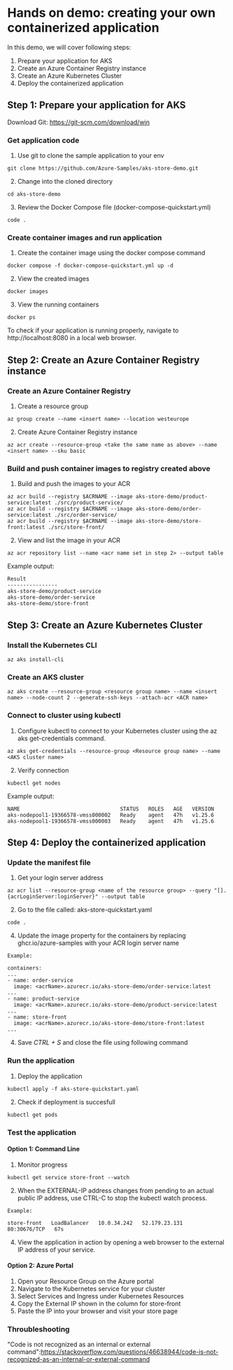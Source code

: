 # Hands on demo: creating your own containerized application

In this demo, we will cover following steps:

  1) Prepare your application for AKS
  2) Create an Azure Container Registry instance
  3) Create an Azure Kubernetes Cluster
  4) Deploy the containerized application

## Step 1: Prepare your application for AKS

Download Git: https://git-scm.com/download/win

### Get application code

  1) Use git to clone the sample application to your env
     
    git clone https://github.com/Azure-Samples/aks-store-demo.git

  2) Change into the cloned directory
     
    cd aks-store-demo

  3) Review the Docker Compose file (docker-compose-quickstart.yml)

    code .

### Create container images and run application

  1) Create the container image using the docker compose command

    docker compose -f docker-compose-quickstart.yml up -d

  2) View the created images

    docker images

  3) View the running containers

    docker ps

  To check if your application is running properly, navigate to http://localhost:8080 in a local web browser.

  ## Step 2: Create an Azure Container Registry instance

  ### Create an Azure Container Registry

  1) Create a resource group

    az group create --name <insert name> --location westeurope

  2) Create Azure Container Registry instance

    az acr create --resource-group <take the same name as above> --name <insert name> --sku basic

  ### Build and push container images to registry created above

  1) Build and push the images to your ACR

    az acr build --registry $ACRNAME --image aks-store-demo/product-service:latest ./src/product-service/
    az acr build --registry $ACRNAME --image aks-store-demo/order-service:latest ./src/order-service/
    az acr build --registry $ACRNAME --image aks-store-demo/store-front:latest ./src/store-front/

  2) View and list the image in your ACR

    az acr repository list --name <acr name set in step 2> --output table

  Example output:

    Result
    ----------------
    aks-store-demo/product-service
    aks-store-demo/order-service
    aks-store-demo/store-front

## Step 3: Create an Azure Kubernetes Cluster

### Install the Kubernetes CLI

    az aks install-cli

### Create an AKS cluster

    az aks create --resource-group <resource group name> --name <insert name> --node-count 2 --generate-ssh-keys --attach-acr <ACR name>

### Connect to cluster using kubectl

  1) Configure kubectl to connect to your Kubernetes cluster using the az aks get-credentials command.

    az aks get-credentials --resource-group <Resource group name> --name <AKS cluster name>

  2) Verify connection

    kubectl get nodes

  Example output:

    NAME                                STATUS   ROLES   AGE   VERSION
    aks-nodepool1-19366578-vmss000002   Ready    agent   47h   v1.25.6
    aks-nodepool1-19366578-vmss000003   Ready    agent   47h   v1.25.6

## Step 4: Deploy the containerized application

### Update the manifest file

  1) Get your login server address

    az acr list --resource-group <name of the resource group> --query "[].{acrLoginServer:loginServer}" --output table

  2) Go to the file called: aks-store-quickstart.yaml

    code .

  4) Update the image property for the containers by replacing ghcr.io/azure-samples with your ACR login server name

    Example:

    containers:
    ...
    - name: order-service
      image: <acrName>.azurecr.io/aks-store-demo/order-service:latest
    ...
    - name: product-service
      image: <acrName>.azurecr.io/aks-store-demo/product-service:latest
    ...
    - name: store-front
      image: <acrName>.azurecr.io/aks-store-demo/store-front:latest
    ...

  4) Save *CTRL + S* and close the file using following command

  ### Run the application

  1) Deploy the application

    kubectl apply -f aks-store-quickstart.yaml

  2) Check if deployment is succesfull

    kubectl get pods

### Test the application 

#### Option 1: Command Line
    
  1) Monitor progress

    kubectl get service store-front --watch

  2) When the EXTERNAL-IP address changes from pending to an actual public IP address, use CTRL-C to stop the kubectl watch process.

    Example:

    store-front   LoadBalancer   10.0.34.242   52.179.23.131   80:30676/TCP   67s

  4) View the application in action by opening a web browser to the external IP address of your service.

#### Option 2: Azure Portal

  1) Open your Resource Group on the Azure portal
  2) Navigate to the Kubernetes service for your cluster
  3) Select Services and Ingress under Kubernetes Resources
  4) Copy the External IP shown in the column for store-front
  5) Paste the IP into your browser and visit your store page

### Throubleshooting

"Code is not recognized as an internal or external command":https://stackoverflow.com/questions/46638944/code-is-not-recognized-as-an-internal-or-external-command


    
